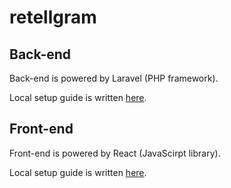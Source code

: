 # retellgram

## Back-end

Back-end is powered by Laravel (PHP framework).

Local setup guide is written [here](https://github.com/cs3226-2017-3c/retellgram/tree/master/backend).


## Front-end

Front-end is powered by React (JavaScirpt library).

Local setup guide is written [here](https://github.com/cs3226-2017-3c/retellgram/tree/master/frontend).
